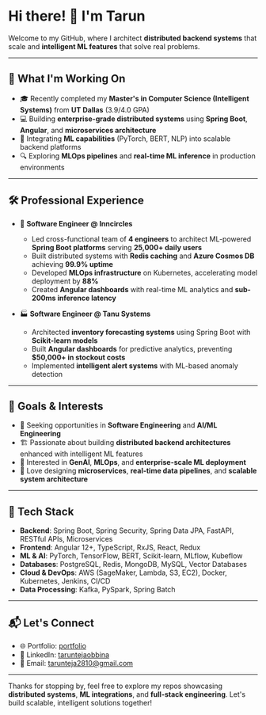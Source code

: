 # Hi there! 👋 I'm Tarun
Welcome to my GitHub, where I architect **distributed backend systems** that scale and **intelligent ML features** that solve real problems.

---

## 🚀 What I'm Working On
- 🎓 Recently completed my **Master's in Computer Science (Intelligent Systems)** from **UT Dallas** (3.9/4.0 GPA)
- 💻 Building **enterprise-grade distributed systems** using **Spring Boot**, **Angular**, and **microservices architecture**
- 🧠 Integrating **ML capabilities** (PyTorch, BERT, NLP) into scalable backend platforms
- 🔍 Exploring **MLOps pipelines** and **real-time ML inference** in production environments

---

## 🛠️ Professional Experience
- 🏢 **Software Engineer @ Inncircles**  
  - Led cross-functional team of **4 engineers** to architect ML-powered **Spring Boot platforms** serving **25,000+ daily users**  
  - Built distributed systems with **Redis caching** and **Azure Cosmos DB** achieving **99.9% uptime**
  - Developed **MLOps infrastructure** on Kubernetes, accelerating model deployment by **88%**
  - Created **Angular dashboards** with real-time ML analytics and **sub-200ms inference latency**

- 🏭 **Software Engineer @ Tanu Systems**  
  - Architected **inventory forecasting systems** using Spring Boot with **Scikit-learn models**
  - Built **Angular dashboards** for predictive analytics, preventing **$50,000+ in stockout costs**
  - Implemented **intelligent alert systems** with ML-based anomaly detection

---

## 🎯 Goals & Interests  
- 🚀 Seeking opportunities in **Software Engineering** and **AI/ML Engineering**
- 🏗️ Passionate about building **distributed backend architectures** enhanced with intelligent ML features
- 🤖 Interested in **GenAI**, **MLOps**, and **enterprise-scale ML deployment**
- 🧩 Love designing **microservices**, **real-time data pipelines**, and **scalable system architecture**

---

## 🧰 Tech Stack
- **Backend**: Spring Boot, Spring Security, Spring Data JPA, FastAPI, RESTful APIs, Microservices
- **Frontend**: Angular 12+, TypeScript, RxJS, React, Redux
- **ML & AI**: PyTorch, TensorFlow, BERT, Scikit-learn, MLflow, Kubeflow
- **Databases**: PostgreSQL, Redis, MongoDB, MySQL, Vector Databases
- **Cloud & DevOps**: AWS (SageMaker, Lambda, S3, EC2), Docker, Kubernetes, Jenkins, CI/CD
- **Data Processing**: Kafka, PySpark, Spring Batch

---

## 📬 Let's Connect
- 🌐 Portfolio: [portfolio](https://tarunteja.dev)
- 💼 LinkedIn: [taruntejaobbina](https://linkedin.com/in/taruntejaobbina)  
- 📧 Email: tarunteja2810@gmail.com  

---

Thanks for stopping by, feel free to explore my repos showcasing **distributed systems**, **ML integrations**, and **full-stack engineering**. 
Let's build scalable, intelligent solutions together!
